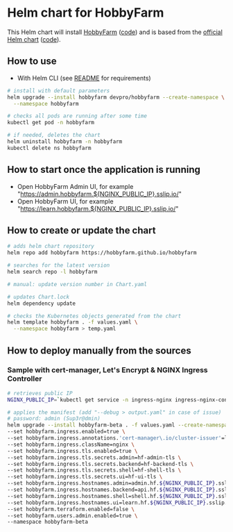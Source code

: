 # Helm chart for HobbyFarm

This Helm chart will install [HobbyFarm](https://hobbyfarm.github.io/) ([code](https://github.com/hobbyfarm))
and is based from the [official Helm chart](https://hobbyfarm.github.io/hobbyfarm/) ([code](https://github.com/hobbyfarm/hobbyfarm)).

## How to use

- With Helm CLI (see [README](../../README.md#from-helm-cli) for requirements)

```bash
# install with default parameters
helm upgrade --install hobbyfarm devpro/hobbyfarm --create-namespace \
  --namespace hobbyfarm

# checks all pods are running after some time
kubectl get pod -n hobbyfarm

# if needed, deletes the chart
helm uninstall hobbyfarm -n hobbyfarm
kubectl delete ns hobbyfarm
```

## How to start once the application is running

- Open HobbyFarm Admin UI, for example "https://admin.hobbyfarm.${NGINX_PUBLIC_IP}.sslip.io/"
- Open HobbyFarm UI, for example "https://learn.hobbyfarm.${NGINX_PUBLIC_IP}.sslip.io/"

## How to create or update the chart

```bash
# adds helm chart repository
helm repo add hobbyfarm https://hobbyfarm.github.io/hobbyfarm

# searches for the latest version
helm search repo -l hobbyfarm

# manual: update version number in Chart.yaml

# updates Chart.lock
helm dependency update

# checks the Kubernetes objects generated from the chart
helm template hobbyfarm . -f values.yaml \
  --namespace hobbyfarm > temp.yaml
```

## How to deploy manually from the sources

### Sample with cert-manager, Let's Encrypt & NGINX Ingress Controller

```bash
# retrieves public IP
NGINX_PUBLIC_IP=`kubectl get service -n ingress-nginx ingress-nginx-controller --output jsonpath='{.status.loadBalancer.ingress[0].ip}'`

# applies the manifest (add "--debug > output.yaml" in case of issue)
# password: admin (Sup3r@dmin)
helm upgrade --install hobbyfarm-beta . -f values.yaml --create-namespace \
--set hobbyfarm.ingress.enabled=true \
--set hobbyfarm.ingress.annotations.'cert-manager\.io/cluster-issuer'=letsencrypt-prod \
--set hobbyfarm.ingress.className=nginx \
--set hobbyfarm.ingress.tls.enabled=true \
--set hobbyfarm.ingress.tls.secrets.admin=hf-admin-tls \
--set hobbyfarm.ingress.tls.secrets.backend=hf-backend-tls \
--set hobbyfarm.ingress.tls.secrets.shell=hf-shell-tls \
--set hobbyfarm.ingress.tls.secrets.ui=hf-ui-tls \
--set hobbyfarm.ingress.hostnames.admin=admin.hf.${NGINX_PUBLIC_IP}.sslip.io \
--set hobbyfarm.ingress.hostnames.backend=api.hf.${NGINX_PUBLIC_IP}.sslip.io \
--set hobbyfarm.ingress.hostnames.shell=shell.hf.${NGINX_PUBLIC_IP}.sslip.io \
--set hobbyfarm.ingress.hostnames.ui=learn.hf.${NGINX_PUBLIC_IP}.sslip.io \
--set hobbyfarm.terraform.enabled=false \
--set hobbyfarm.users.admin.enabled=true \
--namespace hobbyfarm-beta
```
